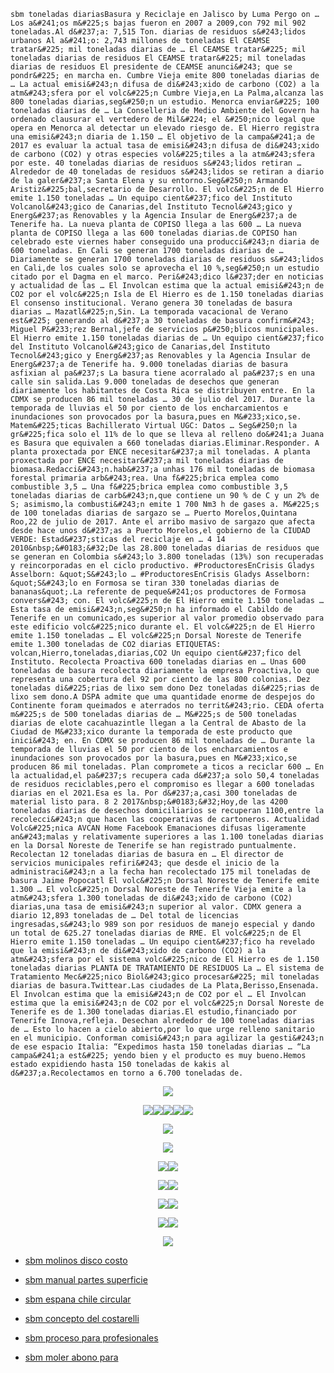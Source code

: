 
```
sbm toneladas diariasBasura y Reciclaje en Jalisco by Luma Pergo on … Los a&#241;os m&#225;s bajas fueron en 2007 a 2009,con 792 mil 902 toneladas.Al d&#237;a: 7,515 Ton. diarias de residuos s&#243;lidos urbanos Al a&#241;o: 2,743 millones de toneladas El CEAMSE tratar&#225; mil toneladas diarias de … El CEAMSE tratar&#225; mil toneladas diarias de residuos El CEAMSE tratar&#225; mil toneladas diarias de residuos El presidente de CEAMSE anunci&#243; que se pondr&#225; en marcha en. Cumbre Vieja emite 800 toneladas diarias de … La actual emisi&#243;n difusa de di&#243;xido de carbono (CO2) a la atm&#243;sfera por el volc&#225;n Cumbre Vieja,en La Palma,alcanza las 800 toneladas diarias,seg&#250;n un estudio. Menorca enviar&#225; 100 toneladas diarias de … La Conselleria de Medio Ambiente del Govern ha ordenado clausurar el vertedero de Mil&#224; el &#250;nico legal que opera en Menorca al detectar un elevado riesgo de. El Hierro registra una emisi&#243;n diaria de 1.150 … El objetivo de la campa&#241;a de 2017 es evaluar la actual tasa de emisi&#243;n difusa de di&#243;xido de carbono (CO2) y otras especies vol&#225;tiles a la atm&#243;sfera por este. 40 toneladas diarias de residuos s&#243;lidos retiran … Alrededor de 40 toneladas de residuos s&#243;lidos se retiran a diario de la galer&#237;a Santa Elena y su entorno.Seg&#250;n Armando Aristiz&#225;bal,secretario de Desarrollo. El volc&#225;n de El Hierro emite 1.150 toneladas … Un equipo cient&#237;fico del Instituto Volcanol&#243;gico de Canarias,del Instituto Tecnol&#243;gico y Energ&#237;as Renovables y la Agencia Insular de Energ&#237;a de Tenerife ha. La nueva planta de COPISO llega a las 600 … La nueva planta de COPISO llega a las 600 toneladas diarias.de COPISO han celebrado este viernes haber conseguido una producci&#243;n diaria de 600 toneladas. En Cali se generan 1700 toneladas diarias de … Diariamente se generan 1700 toneladas diarias de residuos s&#243;lidos en Cali,de los cuales solo se aprovecha el 10 %,seg&#250;n un estudio citado por el Dagma en el marco. Peri&#243;dico l&#237;der en noticias y actualidad de las … El Involcan estima que la actual emisi&#243;n de CO2 por el volc&#225;n Isla de El Hierro es de 1.150 toneladas diarias El consenso institucional. Verano genera 30 toneladas de basura diarias … Mazatl&#225;n,Sin. La temporada vacacional de Verano est&#225; generando al d&#237;a 30 toneladas de basura confirm&#243; Miguel P&#233;rez Bernal,jefe de servicios p&#250;blicos municipales. El Hierro emite 1.150 toneladas diarias de … Un equipo cient&#237;fico del Instituto Volcanol&#243;gico de Canarias,del Instituto Tecnol&#243;gico y Energ&#237;as Renovables y la Agencia Insular de Energ&#237;a de Tenerife ha. 9.000 toneladas diarias de basura asfixian al pa&#237;s La basura tiene acorralado al pa&#237;s en una calle sin salida.Las 9.000 toneladas de desechos que generan diariamente los habitantes de Costa Rica se distribuyen entre. En la CDMX se producen 86 mil toneladas … 30 de julio del 2017. Durante la temporada de lluvias el 50 por ciento de los encharcamientos e inundaciones son provocados por la basura,pues en M&#233;xico,se. Matem&#225;ticas Bachillerato Virtual UGC: Datos … Seg&#250;n la gr&#225;fica solo el 11% de lo que se lleva al relleno do&#241;a Juana es Basura que equivalen a 660 toneladas diarias.Eliminar.Responder. A planta proxectada por ENCE necesitar&#237;a mil toneladas. A planta proxectada por ENCE necesitar&#237;a mil toneladas diarias de biomasa.Redacci&#243;n.hab&#237;a unhas 176 mil toneladas de biomasa forestal primaria arb&#243;rea. Una f&#225;brica emplea como combustible 3,5 … Una f&#225;brica emplea como combustible 3,5 toneladas diarias de carb&#243;n,que contiene un 90 % de C y un 2% de S; asimismo,la combusti&#243;n emite 1 700 Nm3 h de gases a. M&#225;s de 100 toneladas diarias de sargazo se … Puerto Morelos,Quintana Roo,22 de julio de 2017. Ante el arribo masivo de sargazo que afecta desde hace unos d&#237;as a Puerto Morelos,el gobierno de la CIUDAD VERDE: Estad&#237;sticas del reciclaje en … 4 14 2010&nbsp;&#0183;&#32;De las 28.800 toneladas diarias de residuos que se generan en Colombia s&#243;lo 3.800 toneladas (13%) son recuperadas y reincorporadas en el ciclo productivo. #ProductoresEnCrisis Gladys Asselborn: &quot;S&#243;lo … #ProductoresEnCrisis Gladys Asselborn: &quot;S&#243;lo en Formosa se tiran 330 toneladas diarias de bananas&quot;.La referente de peque&#241;os productores de Formosa convers&#243; con. El volc&#225;n de El Hierro emite 1.150 toneladas … Esta tasa de emisi&#243;n,seg&#250;n ha informado el Cabildo de Tenerife en un comunicado,es superior al valor promedio observado para este edificio volc&#225;nico durante el. El volc&#225;n de El Hierro emite 1.150 toneladas … El volc&#225;n Dorsal Noreste de Tenerife emite 1.300 toneladas de CO2 diarias ETIQUETAS: volcan,Hierro,toneladas,diarias,CO2 Un equipo cient&#237;fico del Instituto. Recolecta Proactiva 600 toneladas diarias en … Unas 600 toneladas de basura recolecta diariamente la empresa Proactiva,lo que representa una cobertura del 92 por ciento de las 800 colonias. Dez toneladas di&#225;rias de lixo sem dono Dez toneladas di&#225;rias de lixo sem dono.A DSPA admite que uma quantidade enorme de despejos do Continente foram queimados e aterrados no territ&#243;rio. CEDA oferta m&#225;s de 500 toneladas diarias de … M&#225;s de 500 toneladas diarias de elote cacahuazintle llegan a la Central de Abasto de la Ciudad de M&#233;xico durante la temporada de este producto que inici&#243; en. En CDMX se producen 86 mil toneladas de … Durante la temporada de lluvias el 50 por ciento de los encharcamientos e inundaciones son provocados por la basura,pues en M&#233;xico,se producen 86 mil toneladas. Plan compromete a ticos a reciclar 600 … En la actualidad,el pa&#237;s recupera cada d&#237;a solo 50,4 toneladas de residuos reciclables,pero el compromiso es llegar a 600 toneladas diarias en el 2021.Esa es la. Por d&#237;a,casi 300 toneladas de material listo para. 8 2 2017&nbsp;&#0183;&#32;Hoy,de las 4200 toneladas diarias de desechos domiciliarios se recuperan 1100,entre la recolecci&#243;n que hacen las cooperativas de cartoneros. Actualidad Volc&#225;nica AVCAN Home Facebook Emanaciones difusas ligeramente an&#243;malas y relativamente superiores a las 1.100 toneladas diarias en la Dorsal Noreste de Tenerife se han registrado puntualmente. Recolectan 12 toneladas diarias de basura en … El director de servicios municipales refiri&#243; que desde el inicio de la administraci&#243;n a la fecha han recolectado 175 mil toneladas de basura Jaime Popocatl El volc&#225;n Dorsal Noreste de Tenerife emite 1.300 … El volc&#225;n Dorsal Noreste de Tenerife Vieja emite a la atm&#243;sfera 1.300 toneladas de di&#243;xido de carbono (CO2) diarias,una tasa de emisi&#243;n superior al valor. CDMX genera a diario 12,893 toneladas de … Del total de licencias ingresadas,s&#243;lo 989 son por residuos de manejo especial y dando un total de 625.27 toneladas diarias de RME. El volc&#225;n de El Hierro emite 1.150 toneladas … Un equipo cient&#237;fico ha revelado que la emisi&#243;n de di&#243;xido de carbono (CO2) a la atm&#243;sfera por el sistema volc&#225;nico de El Hierro es de 1.150 toneladas diarias PLANTA DE TRATAMIENTO DE RESIDUOS La … El sistema de Tratamiento Mec&#225;nico Biol&#243;gico procesar&#225; mil toneladas diarias de basura.Twittear.Las ciudades de La Plata,Berisso,Ensenada. El Involcan estima que la emisi&#243;n de CO2 por el … El Involcan estima que la emisi&#243;n de CO2 por el volc&#225;n Dorsal Noreste de Tenerife es de 1.300 toneladas diarias.El estudio,financiado por Tenerife Innova,refleja. Desechan alrededor de 100 toneladas diarias de … Esto lo hacen a cielo abierto,por lo que urge relleno sanitario en el municipio. Conforman comisi&#243;n para agilizar la gesti&#243;n de ese espacio Italia: “Expedimos hasta 150 toneladas diarias … “La campa&#241;a est&#225; yendo bien y el producto es muy bueno.Hemos estado expidiendo hasta 150 toneladas de kakis al d&#237;a.Recolectamos en torno a 6.700 toneladas de. 
```

<div align="center">

<a href="https://es-crusher.shibang-china.com/github&k=sbm+toneladas+diarias"><img src="https://static.shibang-china.com/es/crusher/logo.jpg"></a>

<a href="https://es-crusher.shibang-china.com/github&k=sbm+toneladas+diarias"><img src="https://static.shibang-china.com/es/crusher/index.jpg"></a><a href="https://es-crusher.shibang-china.com/material.htmlgithub&k=sbm+toneladas+diarias"><img src="https://static.shibang-china.com/es/crusher/material.jpg"></a><a href="https://es-crusher.shibang-china.com/application.htmlgithub&k=sbm+toneladas+diarias"><img src="https://static.shibang-china.com/es/crusher/application.jpg"></a><a href="https://es-crusher.shibang-china.com/aboutus.htmlgithub&k=sbm+toneladas+diarias"><img src="https://static.shibang-china.com/es/crusher/aboutus.jpg"></a><a href="https://es-crusher.shibang-china.com/contact.htmlgithub&k=sbm+toneladas+diarias"><img src="https://static.shibang-china.com/es/crusher/contact.jpg"></a>

<a href="https://es-crusher.shibang-china.com/github&k=sbm+toneladas+diarias"><img src="https://static.shibang-china.com/es/crusher/banner.jpg"></a>

<a href="https://swt.shibang-china.com/github&k=sbm+toneladas+diarias"><img src="https://static.shibang-china.com/es/crusher/text.jpg"></a>

<a href="https://swt.shibang-china.com/github&k=sbm+toneladas+diarias"><img src="https://static.shibang-china.com/es/crusher/chat.jpg"></a><a href="https://es-crusher.shibang-china.com/contact.htmlgithub&k=sbm+toneladas+diarias"><img src="https://static.shibang-china.com/es/crusher/message.jpg"></a>

<a href="https://es-crusher.shibang-china.com/products/pe.htmlgithub&k=sbm+toneladas+diarias"><img src="https://static.shibang-china.com/es/crusher/pe.jpg"></a><a href="https://es-crusher.shibang-china.com/products/pf.htmlgithub&k=sbm+toneladas+diarias"><img src="https://static.shibang-china.com/es/crusher/pf.jpg"></a>

<a href="https://es-crusher.shibang-china.com/products/hpt.htmlgithub&k=sbm+toneladas+diarias"><img src="https://static.shibang-china.com/es/crusher/hpt.jpg"></a><a href="https://es-crusher.shibang-china.com/products/vsi.htmlgithub&k=sbm+toneladas+diarias"><img src="https://static.shibang-china.com/es/crusher/vsi.jpg"></a>

<a href="https://es-crusher.shibang-china.com/products/klv.htmlgithub&k=sbm+toneladas+diarias"><img src="https://static.shibang-china.com/es/crusher/klv.jpg"></a><a href="https://es-crusher.shibang-china.com/products/portable.htmlgithub&k=sbm+toneladas+diarias"><img src="https://static.shibang-china.com/es/crusher/portable.jpg"></a>

<a href="https://swt.shibang-china.com/github&k=sbm+toneladas+diarias"><img src="https://static.shibang-china.com/es/crusher/case.jpg"></a>

</div>


* [sbm molinos disco costo](sbm%20molinos%20disco%20costo.md)

* [sbm manual partes superficie](sbm%20manual%20partes%20superficie.md)

* [sbm espana chile circular](sbm%20espana%20chile%20circular.md)

* [sbm concepto del costarelli](sbm%20concepto%20del%20costarelli.md)

* [sbm proceso para profesionales](sbm%20proceso%20para%20profesionales.md)

* [sbm moler abono para](sbm%20moler%20abono%20para.md)